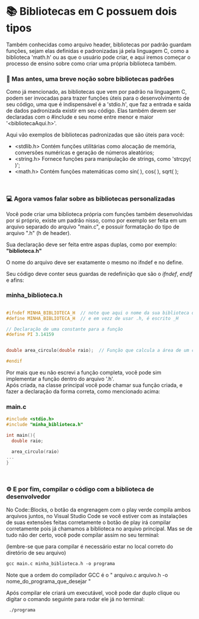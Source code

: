 # 📚 Bibliotecas em C possuem dois tipos

Também conhecidas como arquivo header, bibliotecas por padrão guardam funções, sejam elas definidas e padronizadas já pela linguagem C, como a biblioteca 'math.h' ou as que o usuário pode criar, e aqui iremos começar
o processo de ensino sobre como criar uma própria biblioteca também.

### 🔴 Mas antes, uma breve noção sobre bibliotecas padrões

Como já mencionado, as bibliotecas que vem por padrão na linguagem C, podem ser invocadas para trazer funções úteis para o desenvolvimento de seu código, uma que é indispensável é a 'stdio.h', que faz a entrada e saída
de dados padronizada existir em seu código. Elas também devem ser declaradas com o #include e seu nome entre menor e maior '<bibliotecaAqui.h>'.

Aqui vão exemplos de bibliotecas padronizadas que são úteis para você:
- <stdlib.h>
Contém funções utilitárias como alocação de memória, conversões numéricas e geração de números aleatórios;
- <string.h>
Fornece funções para manipulação de strings, como 'strcpy( )';
-  <math.h>
Contém funções matemáticas como sin( ), cos( ), sqrt( );
<br>

### 💻 Agora vamos falar sobre as bibliotecas personalizadas

Você pode criar uma biblioteca própria com funções também desenvolvidas por si próprio, existe um padrão nisso, como por exemplo ser feita em um arquivo separado do arquivo "main.c", e possuir formatação do tipo de arquivo
".h" (h de header). 

Sua declaração deve ser feita entre aspas duplas, como por exemplo: __"biblioteca.h"__

O nome do arquivo deve ser exatamente o mesmo no ifndef e no define.

Seu código deve conter seus guardas de redefinição que são o _ifndef_, _endif_ e afins:
<br>

### minha_biblioteca.h
``` C

#ifndef MINHA_BIBLIOTECA_H  // note que aqui o nome da sua biblioteca deve ser escrito totalmente em letras maiusculas
#define MINHA_BIBLIOTECA_H  // e em vezz de usar .h, é escrito _H 

// Declaração de uma constante para a função
#define PI 3.14159


double area_circulo(double raio);  // Função que calcula a área de um círculo 

#endif 

```

Por mais que eu não escrevi a função completa, você pode sim implementar a função dentro do arquivo '.h'. <br>
Após criada, na classe principal você pode chamar sua função criada, e fazer a declaração da forma correta, como mencionado acima:
<br>

### main.c
``` C
#include <stdio.h>
#include "minha_biblioteca.h"

int main(){
  double raio;

  area_circulo(raio)
...
}
```
<br>

### ⚙️ E por fim, compilar o código com a biblioteca de desenvolvedor

No Code::Blocks, o botão da engrenagem com o play verde compila ambos arquivos juntos, no Visual Studio Code se você estiver com as instalações de suas extensões feitas corretamente o botão de play irá compilar 
corretamente pois já chamamos a biblioteca no arquivo principal. Mas se de tudo não der certo, você pode compilar assim no seu terminal:

(lembre-se que para compilar é necessário estar no local correto do diretório de seu arquivo)

``` Markdown
gcc main.c minha_biblioteca.h -o programa

```
Note que a ordem do compilador GCC é o " arquivo.c arquivo.h -o nome_do_programa_que_desejar "

Após compilar ele criará um executável, você pode dar duplo clique ou digitar o comando seguinte para rodar ele já no terminal:

``` Markdown
 ./programa
```
